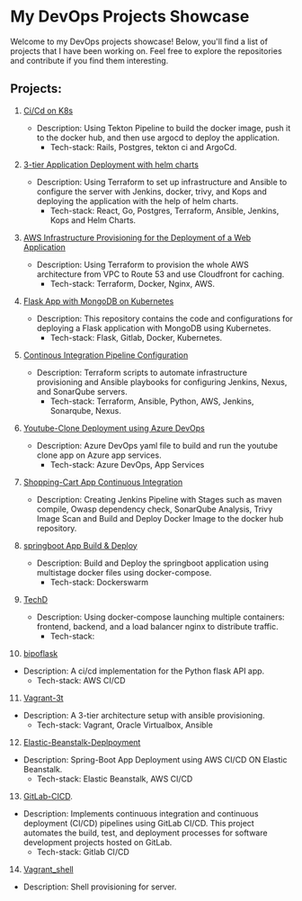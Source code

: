 # My DevOps Projects Showcase

Welcome to my DevOps projects showcase! Below, you'll find a list of projects that I have been working on. Feel free to explore the repositories and contribute if you find them interesting.

## Projects:
1. [Ci/Cd on K8s](https://github.com/ashnike/Budget-App)
   - Description: Using Tekton Pipeline to build the docker image, push it to the docker hub, and then use argocd to deploy the application.
     - Tech-stack: Rails, Postgres, tekton ci and ArgoCd.
       
2. [3-tier Application Deployment with helm charts](https://github.com/ashnike/devops-fullstack-app.git)
   - Description: Using Terraform to set up infrastructure and Ansible to configure the server with Jenkins, docker, trivy, and Kops and deploying the application with the help of helm charts.
     - Tech-stack: React, Go, Postgres, Terraform, Ansible, Jenkins, Kops and Helm Charts.

3. [AWS Infrastructure Provisioning for the Deployment of a Web Application](https://github.com/ashnike/AWS_terra.git)
   - Description: Using Terraform to provision the whole AWS architecture from VPC to Route 53 and use Cloudfront for caching.
     - Tech-stack: Terraform, Docker, Nginx, AWS.
       
4. [Flask App with MongoDB on Kubernetes](https://github.com/ashnike/BuyFlask)
   - Description: This repository contains the code and configurations for deploying a Flask application with MongoDB using Kubernetes.
     - Tech-stack: Flask, Gitlab, Docker, Kubernetes.
     
5. [Continous Integration Pipeline Configuration](https://github.com/ashnike/ci_conf)
   - Description: Terraform scripts to automate infrastructure provisioning and Ansible playbooks for configuring Jenkins, Nexus, and SonarQube servers.
     - Tech-stack: Terraform, Ansible, Python, AWS, Jenkins, Sonarqube, Nexus.

6. [Youtube-Clone Deployment using Azure DevOps](https://github.com/ashnike/youtube_clone)
   - Description: Azure DevOps yaml file to build and run the youtube clone app on Azure app services.
     - Tech-stack: Azure DevOps, App Services
    
7. [Shopping-Cart App Continuous Integration](https://github.com/ashnike/ekart-depp)
   - Description: Creating Jenkins Pipeline with Stages such as maven compile, Owasp dependency check, SonarQube Analysis, Trivy Image Scan and Build and Deploy Docker Image to the docker hub repository.
     
8. [springboot App Build & Deploy](https://github.com/ashnike/spring_compose.git)
   - Description: Build and Deploy the springboot application using multistage docker files using docker-compose.
     - Tech-stack: Dockerswarm

8. [TechD](https://github.com/ashnike/TechD)
   - Description: Using docker-compose launching multiple containers: frontend, backend, and a load balancer nginx to distribute traffic.
     - Tech-stack:
  
10. [bipoflask](https://github.com/ashnike/bipoflask)
   - Description: A ci/cd implementation for the Python flask API app.
     - Tech-stack: AWS CI/CD

11. [Vagrant-3t](https://github.com/ashnike/Vagrant-3t)
   - Description: A 3-tier architecture setup with ansible provisioning.
     - Tech-stack: Vagrant, Oracle Virtualbox, Ansible
        
12. [Elastic-Beanstalk-Deplpoyment](https://github.com/ashnike/java-app-elastic_beanstalk.git)
   - Description: Spring-Boot App Deployment using AWS CI/CD ON Elastic Beanstalk.
     - Tech-stack: Elastic Beanstalk, AWS CI/CD

13. [GitLab-CICD](https://gitlab.com/ashnike/demo_cicd_docker).
   - Description: Implements continuous integration and continuous deployment (CI/CD) pipelines using GitLab CI/CD. This project automates the build, test, and deployment processes for
     software development projects hosted on GitLab.
     - Tech-stack: Gitlab CI/CD
     
14. [Vagrant_shell](https://github.com/ashnike/vagrant_shell)
   - Description: Shell provisioning for server.
